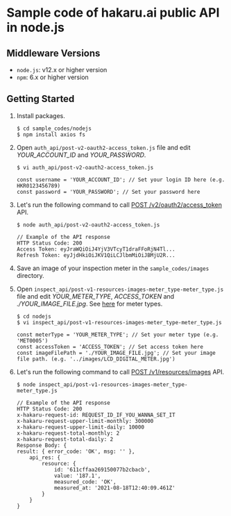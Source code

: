 # Sample code of hakaru.ai public API in node.js


## Middleware Versions

+ `node.js`: v12.x or higher version
+ `npm`: 6.x or higher version


## Getting Started

1. Install packages.

    ```
    $ cd sample_codes/nodejs
    $ npm install axios fs
    ```

2. Open `auth_api/post-v2-oauth2-access_token.js` file and edit *YOUR_ACCOUNT_ID* and *YOUR_PASSWORD*.

    ```
    $ vi auth_api/post-v2-oauth2-access_token.js
    
    const username = 'YOUR_ACCOUNT_ID'; // Set your login ID here (e.g. HKR0123456789)
    const password = 'YOUR_PASSWORD'; // Set your password here
    ```

3. Let's run the following command to call [POST /v2/oauth2/access_token](https://developer.hakaru.ai/#operation/post-v2-oauth2-access_token) API.

    ```
    $ node auth_api/post-v2-oauth2-access_token.js

    // Example of the API response
    HTTP Status Code: 200
    Access Token: eyJraWQiOiJ4YjV3VTcyT1draFFoRjN4Tl...
    Refresh Token: eyJjdHkiOiJKV1QiLCJlbmMiOiJBMjU2R...
    ```

4. Save an image of your inspection meter in the `sample_codes/images` directory.

5. Open `inspect_api/post-v1-resources-images-meter_type-meter_type.js` file and edit *YOUR_METER_TYPE*, *ACCESS_TOKEN* and *./YOUR_IMAGE_FILE.jpg*. See [here](https://github.com/AkimiNomiya/hakaru_ai_apidoc#メータータイプ) for meter types.

    ```
    $ cd nodejs
    $ vi inspect_api/post-v1-resources-images-meter_type-meter_type.js
    
    const meterType = 'YOUR_METER_TYPE'; // Set your meter type (e.g. 'MET0005')
    const accessToken = 'ACCESS_TOKEN'; // Set access token here
    const imageFilePath = './YOUR_IMAGE_FILE.jpg'; // Set your image file path. (e.g. '../images/LCD_DIGITAL_METER.jpg')
    ```

6. Let's run the following command to call [POST /v1/resources/images](https://developer.hakaru.ai/#operation/post-v1-resources-images-meter_type-meter_type) API.

    ```
    $ node inspect_api/post-v1-resources-images-meter_type-meter_type.js

    // Example of the API response
    HTTP Status Code: 200
    x-hakaru-request-id: REQUEST_ID_IF_YOU_WANNA_SET_IT
    x-hakaru-request-upper-limit-monthly: 300000
    x-hakaru-request-upper-limit-daily: 10000
    x-hakaru-request-total-monthly: 2
    x-hakaru-request-total-daily: 2
    Response Body: {
    result: { error_code: 'OK', msg: '' },
        api_res: {
            resource: {
                id: '611cffaa269150077b2cbacb',
                value: '187.1',
                measured_code: 'OK',
                measured_at: '2021-08-18T12:40:09.461Z'
            }
        }
    }
    ```
